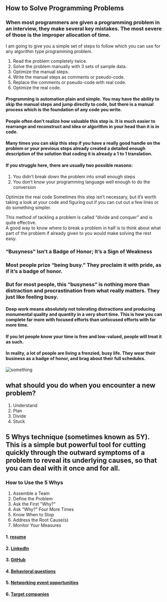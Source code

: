 ## How to Solve Programming Problems
### When most programmers are given a programming problem in an interview, they make several key mistakes.  The most severe of those is the improper allocation of time.

I am going to give you a simple set of steps to follow which you can use for any algorithm type programming problem.

1. Read the problem completely twice.
2. Solve the problem manually with 3 sets of sample data.
3. Optimize the manual steps.
4. Write the manual steps as comments or pseudo-code.
5. Replace the comments or pseudo-code with real code.
6. Optimize the real code.


#### Programming is automation plain and simple.  You may have the ability to skip the manual steps and jump directly to code, but there is a manual process which is the foundation of any code you write.

#### People often don’t realize how valuable this step is.  It is much easier to rearrange and reconstruct and idea or algorithm in your head than it is in code.

#### Many times you can skip this step if you have a really good handle on the problem or your previous steps already created a detailed enough description of the solution that coding it is already a 1 to 1 translation.

#### If you struggle here, there are usually two possible reasons:

1. You didn’t break down the problem into small enough steps
2. You don’t know your programming language well enough to do the conversion

Optimize the real code
Sometimes this step isn’t necessary, but it’s worth taking a look at your code and figuring out if you can cut out a few lines or do something simpler.

This method of tackling a problem is called “divide and conquer” and is quite effective.  
A good way to know where to break a problem in half is to think about what part of the problem if already given to you would make solving the rest easy.

### “Busyness” Isn’t a Badge of Honor; It’s a Sign of Weakness

### Most people prize “being busy.” They proclaim it with pride, as if it’s a badge of honor.
### But for most people, this “busyness” is nothing more than distraction and procrastination from what really matters. They just like feeling busy.

#### Deep work means absolutely not tolerating distractions and producing monumental quality and quantity in a very short time. This is how you can complete far more with focused efforts than unfocused efforts with far more time.

#### If you let people know your time is free and low-valued, people will treat it as such.
#### In reality, a lot of people are living a frenzied, busy life. They wear their business as a badge of honor, and brag about their full schedules.


![something](https://cdn-media-1.freecodecamp.org/images/1*HTRqXgr7CVtRBsyTxurQew.jpeg)

## what should you do when you encounter a new problem?

1. Understand
2. Plan
3. Divide
4. Stuck



##  5 Whys technique (sometimes known as 5Y). This is a simple but powerful tool for cutting quickly through the outward symptoms of a problem to reveal its underlying causes, so that you can deal with it once and for all.

### How to Use the 5 Whys
1. Assemble a Team
2. Define the Problem
3. Ask the First "Why?"
4. Ask "Why?" Four More Times
5. Know When to Stop
6. Address the Root Cause(s)
7. Monitor Your Measures



#### 1. [resume](https://1drv.ms/b/s!An_XGR5gzWt6dWzRCAp7Iuseq_s) 
#### 2. [LinkedIn](https://www.linkedin.com/in/ibrahim-abuawad-4562121a1/ar-ae?trk=people-guest_people_search-card)
#### 3. [GitHub](https://github.com/IbrahimAbuawad)
#### 4. [Behavioral questions](https://docs.google.com/document/d/1jCEZRUfASb0C4Lo3oLD_lkvcs5Q3aUA2ZC9MG-jDD4o/edit?usp=sharing)
#### 5. [Networking event opportunities](https://docs.google.com/document/d/1n4YDyByxvyZ8oBX15OlPwrJRp6-sIO8fNWn8ZWrSC6M/edit?usp=sharing) 
#### 6. [Target companies](https://docs.google.com/spreadsheets/d/1QFJwLF0lvksQe5Y-5oz8CvfJblV1IcBpVvD59P9V8kA/edit#gid=0)
